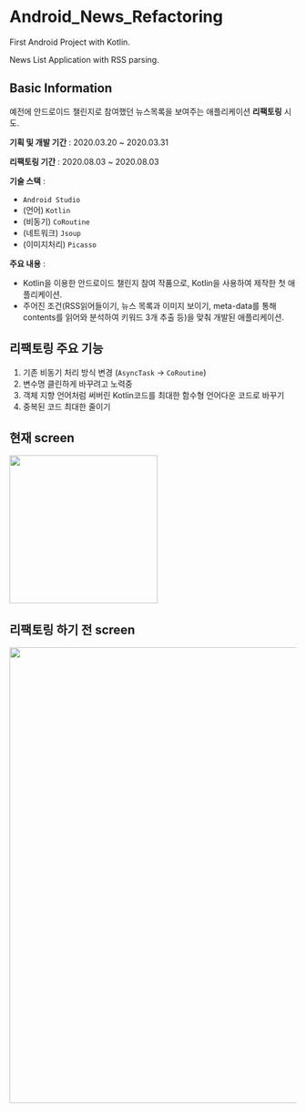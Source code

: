 # Android_News_Refactoring
First Android Project with Kotlin.

News List Application with RSS parsing.


## Basic Information
예전에 안드로이드 챌린지로 참여했던 뉴스목록을 보여주는 애플리케이션 **리팩토링** 시도.

**기획 및 개발 기간** : 2020.03.20 ~ 2020.03.31

**리팩토링 기간** : 2020.08.03 ~ 2020.08.03

**기술 스택** : 
* `Android Studio`
* (언어) `Kotlin`
* (비동기) `CoRoutine`
* (네트워크) `Jsoup`
* (이미지처리) `Picasso`

**주요 내용** : 
- Kotlin을 이용한 안드로이드 챌린지 참여 작품으로, Kotlin을 사용하여 제작한 첫 애플리케이션. 
- 주어진 조건(RSS읽어들이기, 뉴스 목록과 이미지 보이기, meta-data를 통해 contents를 읽어와 분석하여 키워드 3개 추출 등)을 맞춰 개발된 애플리케이션.


## 리팩토링 주요 기능
1. 기존 비동기 처리 방식 변경 (`AsyncTask` -> `CoRoutine`)
2. 변수명 클린하게 바꾸려고 노력중
3. 객체 지향 언어처럼 써버린 Kotlin코드를 최대한 함수형 언어다운 코드로 바꾸기
4. 중복된 코드 최대한 줄이기


## 현재 screen
<image src="./news_screen.gif" width=260 />

## 리팩토링 하기 전 screen
<image src="./pre-screen.png" width=800 />
